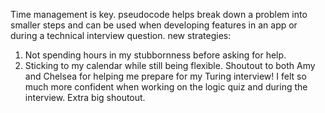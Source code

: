 Time management is key.
pseudocode helps break down a problem into smaller steps and can be used when developing features in an app or during a technical interview question.
new strategies:
1. Not spending hours in my stubbornness before asking for help.
2. Sticking to my calendar while still being flexible.
Shoutout to both Amy and Chelsea for helping me prepare for my Turing interview! I felt so much more confident when working on the logic quiz and during the interview. Extra big shoutout.  

